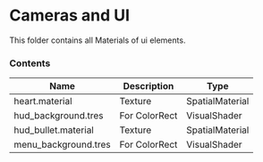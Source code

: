 # Cameras and UI
This folder contains all Materials of ui elements.

### Contents
| Name | Description | Type |
|---|---|---|
| heart.material | Texture | SpatialMaterial |
| hud_background.tres | For ColorRect | VisualShader |
| hud_bullet.material | Texture | SpatialMaterial |
| menu_background.tres | For ColorRect | VisualShader |
